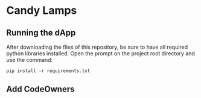 # Candy Lamps

## Running the dApp
After downloading the files of this repository, be sure to have all required python libraries installed. Open the prompt on the project root directory and use the command:

```pip install -r requirements.txt```




## Add CodeOwners
